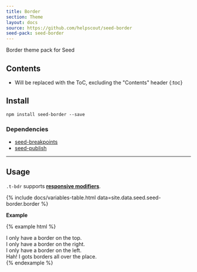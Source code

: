 ```yaml
---
title: Border
section: Theme
layout: docs
source: https://github.com/helpscout/seed-border
seed-pack: seed-border
---
```


Border theme pack for Seed

## Contents

* Will be replaced with the ToC, excluding the "Contents" header
{:toc}

## Install

```
npm install seed-border --save
```

### Dependencies

* [seed-breakpoints](/seed/packs/seed-breakpoints)
* [seed-publish](/seed/packs/seed-publish)



---


## Usage

`.t-bdr` supports **[responsive modifiers](/seed/packs/seed-breakpoints/#responsive-modifiers)**.

{% include docs/variables-table.html data=site.data.seed.seed-border.border %}

**Example**

{% example html %}
<div class="u-pad-3 t-bdr-top u-mrg-b-2">
  I only have a border on the top.
</div>
<div class="u-pad-3 t-bdr-right u-mrg-b-2">
  I only have a border on the right.
</div>
<div class="u-pad-3 t-bdr-left u-mrg-b-2">
  I only have a border on the left.
</div>
<div class="u-pad-3 t-bdr">
  Hah! I gots borders all over the place.
</div>
{% endexample %}
